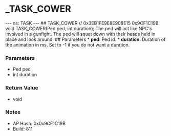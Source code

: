 # _TASK_COWER

--- ns: TASK --- ## TASK_COWER  // 0x3EB1FE9E8E908E15 0x9CF1C19B void TASK_COWER(Ped ped, int duration);  The ped will act like NPC's involved in a gunfight. The ped will squat down with their heads held in place and look around.  ## Parameters * **ped**: Ped id. * **duration**: Duration of the animation in ms. Set to -1 if you do not want a duration.

### Parameters
* Ped ped
* int duration

### Return Value
* void

### Notes
* AP Hash: 0x0x9CF1C19B
* Build: 811

